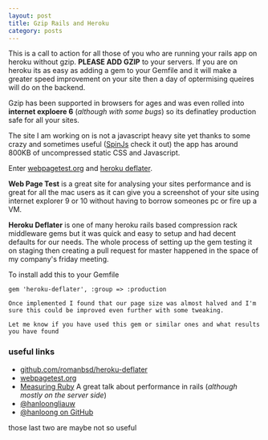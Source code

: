 ```yaml
---
layout: post
title: Gzip Rails and Heroku
category: posts
---
```

This is a call to action for all those of you who are running your
rails app on heroku without gzip. **PLEASE ADD GZIP** to your
servers. If you are on heroku its as easy as adding a gem to your
Gemfile and it will make a greater speed improvement on your site
then a day of optermising queires will do on the backend.

Gzip has been supported in browsers for ages and was even
rolled into **internet exploere 6** (_although with some bugs_)
so its definatley production safe for all your sites.

The site I am working on is not a javascript heavy site yet thanks
to some crazy and sometimes useful
([SpinJs](https://github.com/dnagir/spinjs-rails) check it out)
the app has around 800KB of uncompressed static CSS and Javascript.

Enter [webpagetest.org](http://webpagetest.org) and
[heroku deflater](https://github.com/romanbsd/heroku-deflater).

**Web Page Test** is a great site for analysing your
sites performance and is great for all the mac users as it can give you a screenshot of your site using internet explorer 9 or 10 without having to borrow someones pc or fire up a VM.

**Heroku Deflater** is one of many heroku rails based compression rack middleware gems but it was quick and easy to setup and had decent defaults for our needs. The whole process of setting up the gem testing it on staging then creating a pull request for master happened in the space of my company's friday meeting.

To install add this to your Gemfile

    gem 'heroku-deflater', :group => :production

    Once implemented I found that our page size was almost halved and I'm sure this could be improved even further with some tweaking.

    Let me know if you have used this gem or similar ones and what results you have found

### useful links
- [github.com/romanbsd/heroku-deflater](https://github.com/romanbsd/heroku-deflater)
- [webpagetest.org](http://webpagetest.org)
- [Measuring Ruby](http://www.confreaks.com/videos/2668-gogaruco2013-measuring-ruby) A great talk about performance in rails (_although mostly on the server side_)
- [@hanloongliauw](twitter.com/hanloong)
- [@hanloong on GitHub](http://github.com/hanloong)

those last two are maybe not so useful

